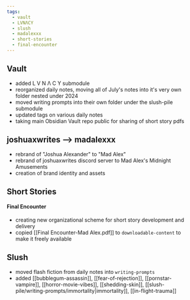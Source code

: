 ```yaml
---
tags:
  - vault
  - LVNΛCY
  - slush
  - madalexxx
  - short-stories
  - final-encounter
---
```

## Vault
- added L V N Λ C Y submodule
- reorganized daily notes, moving all of July's notes into it's very own folder nested under 2024
- moved writing prompts into their own folder under the slush-pile submodule
- updated tags on various daily notes
- taking main Obsidian Vault repo public for sharing of short story pdfs
## joshuaxwrites --> madalexxx
- rebrand of "Joshua Alexander" to "Mad Alex"
- rebrand of joshuaxwrites discord server to Mad Alex's Midnight Amusements
- creation of brand identity and assets
## Short Stories
#### Final Encounter
- creating new organizational scheme for short story development and delivery
- copied [[Final Encounter-Mad Alex.pdf]] to `downloadable-content` to make it freely available
## Slush
- moved flash fiction from daily notes into `writing-prompts`
- added [[bubblegum-assassin]], [[fear-of-rejection]], [[pornstar-vampire]], [[horror-movie-vibes]], [[shedding-skin]], [[slush-pile/writing-prompts/immortality|immortality]], [[in-flight-trauma]] 